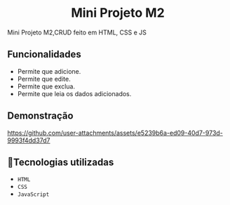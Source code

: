 <h1 align="center"> Mini Projeto M2 </h1>

<p>Mini Projeto M2,CRUD feito em HTML, CSS e JS</p>

## Funcionalidades
 - Permite que adicione. 
 - Permite que edite.
 - Permite que exclua.
 - Permite que leia os dados adicionados.

 ## Demonstração
 





https://github.com/user-attachments/assets/e5239b6a-ed09-40d7-973d-9993f4dd37d7








## :wrench:Tecnologias utilizadas

- ``HTML``
- ``CSS``
- ``JavaScript``


